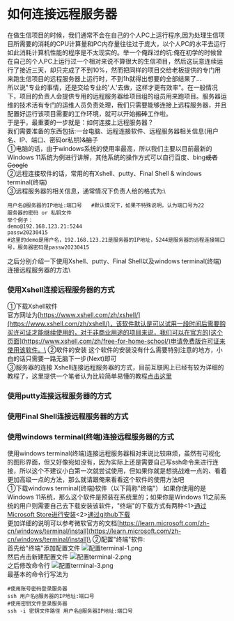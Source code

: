 # 如何连接远程服务器

在做生信项目的时候，我们通常不会在自己的个人PC上运行程序,因为处理生信项目所需要的消耗的CPU计算量和PC内存量往往过于庞大，以个人PC的水平去运行如此消耗计算机性能的程序是不太现实的。举一个俺踩过的坑:俺在初学的时候曾在自己的个人PC上运行过一个相对来说不算很大的生信项目，然后这玩意连续运行了接近三天，却只完成了不到10%，然而把同样的项目交给老板提供的专门用来跑生信项目的远程服务器上运行时，不到1h就得出想要的全部结果了...\
所以说"专业的事情，还是交给专业的'人'去做，这样才更有效率"。在一般情况下，项目的负责人会提供专用的远程服务器给项目组的组员用来跑项目。服务器运维的技术活有专门的运维人员负责处理，我们只需要能够连接上远程服务器，并且配置好运行该项目需要的工作环境，就可以开始~~搬砖~~工作啦。\
于是乎，最重要的一步就是：如何连接上远程服务器？\
我们需要准备的东西包括:一台电脑、远程连接软件、远程服务器相关信息(用户名、IP、端口、密码or私钥)~~&脑子~~\
①电脑的话，由于windows系统的使用率最高，所以我们主要以目前最新的Windows 11系统为例进行讲解，其他系统的操作方式可以自行百度、bing~~或者Google~~\
②远程连接软件的话，常用的有Xshell、putty、Final Shell & windows terminal(终端)\
③远程服务器的相关信息，通常情况下负责人给的格式为:\


```
用户名@服务器的IP地址:端口号   #默认情况下，如果不特殊说明，认为端口号为22
服务器的密码 or 私钥文件
举个例子：
demo@192.168.123.21:5244   
passw20230415
#这里的demo是用户名，192.168.123.21是服务器的IP地址，5244是服务器的远程连接端口号，服务器密码是passw20230415
```

之后分别介绍一下使用Xshell、putty、Final Shell以及windows terminal(终端)连接远程服务器的方法\


### **使用Xshell连接远程服务器的方式**

①下载Xshell软件\
官方网址为[https://www.xshell.com/zh/xshell/](https://www.xshell.com/zh/xshell/)，该软件默认是可以试用一段时间后需要购买许可证才能继续使用的，对于非商业用途的项目来说，我们可以在官方的[这个页面](https://www.xshell.com/zh/free-for-home-school/)申请免费版许可证来使用该软件。\
②软件的安装 这个软件的安装没有什么需要特别注意的地方，小白的话只需要一路无脑下一步(Next)即可\
③服务器的连接 Xshell连接远程服务器的方式，目前互联网上已经有较为详细的教程了，这里提供一个笔者认为比较简单易懂的教程[点击这里](https://www.jianshu.com/p/ed0f00c95c89)

### **使用putty连接远程服务器的方式**

### **使用Final Shell连接远程服务器的方式**

### **使用windows terminal(终端)连接远程服务器的方式**

使用windows terminal(终端)连接远程服务器相对来说比较麻烦，虽然有可视化的图形界面，但又好像宛如没有，因为实际上还是需要自己写ssh命令来进行连接，所以这个不建议小白第一次就尝试使用，但如果你就是想挑战难一点的、看着更加高级一点的方法，那么就请跟俺来看看这个软件的使用方法吧\
①下载windows terminal(终端)软件（以下简称"终端"） 如果你使用的是Windows 11系统，那么这个软件是预装在系统里的；如果你是Windows 11之前系统的用户则需要自己去下载安装该软件，"终端"的下载方式有两种<1>[通过Microsoft Store进行安装](https://apps.microsoft.com/store/detail/windows-terminal/9N0DX20HK701?hl=en-us\&gl=us)<2>[通过github下载](https://github.com/microsoft/terminal/releases)\
更加详细的说明可以参考微软官方的文档[https://learn.microsoft.com/zh-cn/windows/terminal/install](https://learn.microsoft.com/zh-cn/windows/terminal/install)\
②配置"终端"软件:\
首先给"终端"添加配置文件 ![配置terminal-1.png](https://s2.loli.net/2023/04/16/YIQnCWteiqbJcoX.png)\
然后点击新建配置文件 ![配置terminal-2.png](https://s2.loli.net/2023/04/17/6AJVWleBw28iszm.png)\
之后修改命令行 ![配置terminal-3.png](https://s2.loli.net/2023/04/17/zpEnZ2W4bFhyVdL.png)\
最基本的命令行写法为

```
#使用账号密码登录服务器
ssh 用户名@服务器的IP地址:端口号 
#使用密钥文件登录服务器
ssh -i 密钥文件路径 用户名@服务器IP地址:端口号
```
